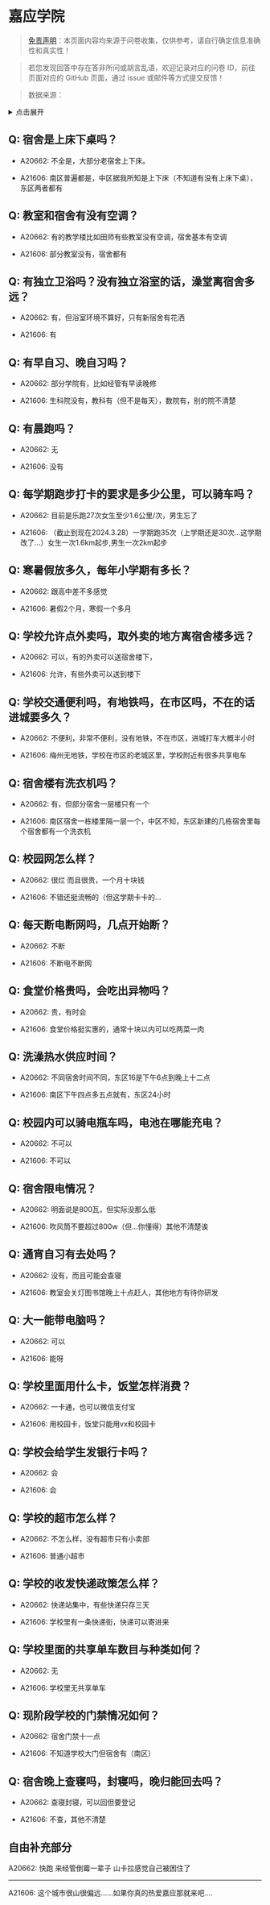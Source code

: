 # 嘉应学院

> [免责声明](https://colleges.chat/#_3)：本页面内容均来源于问卷收集，仅供参考，请自行确定信息准确性和真实性！

> 若您发现回答中存在答非所问或胡言乱语，欢迎记录对应的问卷 ID，前往页面对应的 GitHub 页面，通过 issue 或邮件等方式提交反馈！

> 数据来源：

<details><summary>点击展开</summary>
<ul>
<li>A20662: 匿名 (2023 年 07 月)</li>
<li>A21606: 匿名 (2024 年 03 月)</li>
</ul>
</details>

## Q: 宿舍是上床下桌吗？

- A20662: 不全是，大部分老宿舍上下床。

- A21606: 南区普遍都是，中区据我所知是上下床（不知道有没有上床下桌），东区两者都有

## Q: 教室和宿舍有没有空调？

- A20662: 有的教学楼比如田师有些教室没有空调，宿舍基本有空调

- A21606: 部分教室没有，宿舍都有

## Q: 有独立卫浴吗？没有独立浴室的话，澡堂离宿舍多远？

- A20662: 有，但浴室环境不算好，只有新宿舍有花洒

- A21606: 有

## Q: 有早自习、晚自习吗？

- A20662: 部分学院有，比如经管有早读晚修

- A21606: 生科院没有，教科有（但不是每天），数院有，别的院不清楚

## Q: 有晨跑吗？

- A20662: 无

- A21606: 没有

## Q: 每学期跑步打卡的要求是多少公里，可以骑车吗？

- A20662: 目前是乐跑27次女生至少1.6公里/次，男生忘了

- A21606: （截止到现在2024.3.28）一学期跑35次（上学期还是30次…这学期改了…）女生一次1.6km起步,男生一次2km起步

## Q: 寒暑假放多久，每年小学期有多长？

- A20662: 跟高中差不多感觉

- A21606: 暑假2个月，寒假一个多月

## Q: 学校允许点外卖吗，取外卖的地方离宿舍楼多远？

- A20662: 可以，有的外卖可以送宿舍楼下，

- A21606: 允许，有些外卖可以送到楼下

## Q: 学校交通便利吗，有地铁吗，在市区吗，不在的话进城要多久？

- A20662: 不便利，非常不便利，没有地铁，不在市区，进城打车大概半小时

- A21606: 梅州无地铁，学校在市区的老城区里，学校附近有很多共享电车

## Q: 宿舍楼有洗衣机吗？

- A20662: 有，但部分宿舍一层楼只有一个

- A21606: 南区宿舍一栋楼里隔一层一个，中区不知，东区新建的几栋宿舍里每个宿舍都有一个洗衣机

## Q: 校园网怎么样？

- A20662: 很烂  而且很贵，一个月十块钱

- A21606: 不错还挺流畅的（但这学期卡卡的…

## Q: 每天断电断网吗，几点开始断？

- A20662: 不断

- A21606: 不断电不断网

## Q: 食堂价格贵吗，会吃出异物吗？

- A20662: 贵，有时会

- A21606: 食堂价格挺实惠的，通常十块以内可以吃两菜一肉

## Q: 洗澡热水供应时间？

- A20662: 不同宿舍时间不同，东区16是下午6点到晚上十二点

- A21606: 南区下午四点多五点就有，东区24小时

## Q: 校园内可以骑电瓶车吗，电池在哪能充电？

- A20662: 不可以

- A21606: 不可以

## Q: 宿舍限电情况？

- A20662: 明面说是800瓦，但实际没那么低

- A21606: 吹风筒不要超过800w（但…你懂得）其他不清楚诶

## Q: 通宵自习有去处吗？

- A20662: 没有，而且可能会查寝

- A21606: 教室会关灯图书馆晚上十点赶人，其他地方有待你研发

## Q: 大一能带电脑吗？

- A20662: 可以

- A21606: 能呀

## Q: 学校里面用什么卡，饭堂怎样消费？

- A20662: 一卡通，也可以微信支付宝

- A21606: 用校园卡，饭堂只能用vx和校园卡

## Q: 学校会给学生发银行卡吗？

- A20662: 会

- A21606: 会

## Q: 学校的超市怎么样？

- A20662: 不怎么样，没有超市只有小卖部

- A21606: 普通小超市

## Q: 学校的收发快递政策怎么样？

- A20662: 快递站集中，有些快递只存三天

- A21606: 学校里有一条快递街，快递可以寄进来

## Q: 学校里面的共享单车数目与种类如何？

- A20662: 无

- A21606: 学校里无共享单车

## Q: 现阶段学校的门禁情况如何？

- A20662: 宿舍门禁十一点

- A21606: 不知道学校大门但宿舍有（南区）

## Q: 宿舍晚上查寝吗，封寝吗，晚归能回去吗？

- A20662: 查寝封寝，可以回但要登记

- A21606: 不查，其他不清楚

## 自由补充部分

A20662: 快跑  来经管倒霉一辈子  山卡拉感觉自己被困住了

***

A21606: 这个城市很山很偏远……如果你真的热爱嘉应那就来吧….